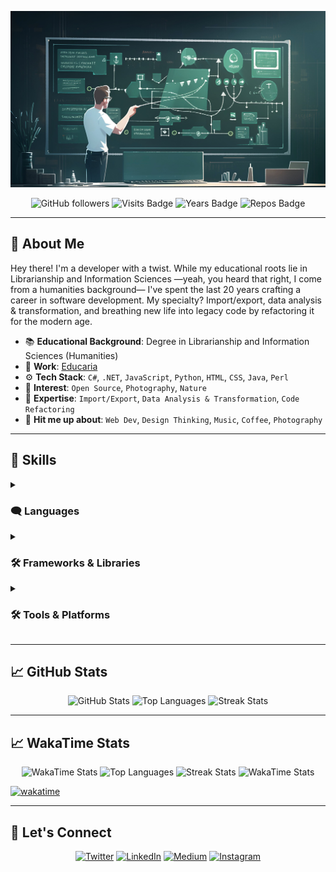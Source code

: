 ![My profile banner](imigueldiaz_banner.jpg)

<p align="center">
  <img src="https://img.shields.io/github/followers/imigueldiaz?label=GitHub&style=flat-square&color=black&logo=github" alt="GitHub followers" height="20"/>
  <img src="https://badges.pufler.dev/visits/imigueldiaz/imigueldiaz?style=flat-square&color=black&logo=github" alt="Visits Badge" height="20"/>
  <img src="https://badges.pufler.dev/years/imigueldiaz?style=flat-square&color=black&logo=github" alt="Years Badge" height="20"/>
  <img src="https://badges.pufler.dev/repos/imigueldiaz?style=flat-square&color=black&logo=github" alt="Repos Badge" height="20"/>
</p>

---

## 🧔 About Me
Hey there! I'm a developer with a twist. While my educational roots lie in Librarianship and Information Sciences —yeah, you heard that right, I come from a humanities background— I've spent the last 20 years crafting a career in software development. My specialty? Import/export, data analysis & transformation, and breathing new life into legacy code by refactoring it for the modern age.

- 📚 **Educational Background**: Degree in Librarianship and Information Sciences (Humanities)
- 🏢 **Work**: [Educaria](https://www.educaria.com)
- ⚙️ **Tech Stack**: `C#`, `.NET`, `JavaScript`, `Python`, `HTML`, `CSS`, `Java`, `Perl`
- 🌱 **Interest**: `Open Source`, `Photography`, `Nature`
- 💼 **Expertise**: `Import/Export`, `Data Analysis & Transformation`, `Code Refactoring`
- 💬 **Hit me up about**: `Web Dev`, `Design Thinking`, `Music`, `Coffee`, `Photography`

---

## 🧰 Skills

<details>
<summary>
  <h3> 🗨️ Languages </h3>
</summary>
  
- [<img src="https://raw.githubusercontent.com/devicons/devicon/master/icons/csharp/csharp-original.svg" alt="C#" height="20"/> C#](https://docs.microsoft.com/en-us/dotnet/csharp/)
- [<img src="https://raw.githubusercontent.com/devicons/devicon/master/icons/dot-net/dot-net-original-wordmark.svg" alt=".NET" height="20"/> .NET](https://dotnet.microsoft.com/)
- [<img src="https://raw.githubusercontent.com/devicons/devicon/master/icons/python/python-original.svg" alt="Python" height="20"/> Python](https://www.python.org/)
- [<img src="https://raw.githubusercontent.com/devicons/devicon/master/icons/javascript/javascript-original.svg" alt="JavaScript" height="20"/> JavaScript](https://developer.mozilla.org/en-US/docs/Web/JavaScript)
- [<img src="https://raw.githubusercontent.com/devicons/devicon/master/icons/java/java-original.svg" alt="Java" height="20"/> Java](https://www.oracle.com/java/)
- [<img src="https://raw.githubusercontent.com/devicons/devicon/master/icons/perl/perl-original.svg" alt="Perl" height="20"/> Perl](https://www.perl.org/)

</details>

<details>
  <summary>
    <h3> 🛠️ Frameworks & Libraries</h3>
  </summary>
  
- 🌐 [.NET Core](https://dotnet.microsoft.com/)
- 🌐 [ASP.NET](https://dotnet.microsoft.com/apps/aspnet)
- ⚛️ [React](https://reactjs.org/)
- 🌶️ [Flask](https://flask.palletsprojects.com/)
 
</details>
<details>
  <summary>
    <h3> 🛠️ Tools & Platforms</h3>
  </summary>
  
- [Git](https://git-scm.com/): 📦 Version Control
- [GitHub](https://github.com/): 🌐 Collaboration
- [Linux](https://www.linux.org/): 🐧 OS
- [VS Code](https://code.visualstudio.com/): 📝 Editor
- [Windows](https://www.microsoft.com/en-us/windows): 🪟 OS

</details>

---

## 📈 GitHub Stats

<p align="center">
  <img src="https://github-readme-stats.vercel.app/api?username=imigueldiaz&show_icons=true&count_private=true&title_color=6aa6f8&text_color=8a919a&icon_color=6aa6f8&bg_color=22272e" alt="GitHub Stats" height="150"/>
  <img src="https://github-readme-stats.vercel.app/api/top-langs/?username=imigueldiaz&hide=html,css&title_color=6aa6f8&text_color=8a919a&icon_color=6aa6f8&bg_color=22272e" alt="Top Languages" height="150"/>
  <img src="https://github-readme-streak-stats.herokuapp.com/?user=imigueldiaz&theme=dark&background=22272e&date_format=%5BY%20%5DM%20j" alt="Streak Stats" height="150"/>
</p>

---

## 📈 WakaTime Stats

<p align="center">
  <img src="https://github-readme-stats.vercel.app/api?username=imigueldiaz&show_icons=true&count_private=true&title_color=6aa6f8&text_color=8a919a&icon_color=6aa6f8&bg_color=22272e" alt="WakaTime Stats" height="150"/>
  <img src="https://github-readme-stats.vercel.app/api/top-langs/?username=imigueldiaz&hide=html,css&title_color=6aa6f8&text_color=8a919a&icon_color=6aa6f8&bg_color=22272e" alt="Top Languages" height="150"/>
  <img src="https://github-readme-streak-stats.herokuapp.com/?user=imigueldiaz&theme=dark&background=22272e&date_format=%5BY%20%5DM%20j" alt="Streak Stats" height="150"/>
  <img src="https://github-readme-stats.vercel.app/api/wakatime?username=imigueldiaz&layout=compact&theme=dark&bg_color=22272e" alt="WakaTime Stats" height="150"/>
</p>


[![wakatime](https://wakatime.com/badge/user/2e6bb3eb-42fe-4992-80d7-855de20ae4ff.svg)](https://wakatime.com/@2e6bb3eb-42fe-4992-80d7-855de20ae4ff)

---
## 🤝 Let's Connect
<p align="center">
  <a href="https://twitter.com/imigueldiaz"><img src="https://img.shields.io/badge/Twitter-%231DA1F2.svg?&style=for-the-badge&logo=twitter&logoColor=white" alt="Twitter" height="20"/></a>
  <a href="https://linkedin.com/in/imigueldiaz"><img src="https://img.shields.io/badge/L inkedIn-%230077B5.svg?&style=for-the-badge&logo=linkedin&logoColor=white" alt="LinkedIn" height="20"/></a>
  <a href="https://medium.com/@imigueldiaz"><img src="https://img.shields.io/badge/Medium-%12100E.svg?&style=for-the-badge&logo=medium&logoColor=white" alt="Medium" height="20"/></a>
  <a href="https://instagram.com/imigueldiaz"><img src="https://img.shields.io/badge/Instagram-%23E4405F.svg?&style=for-the-badge&logo=instagram&logoColor=white" alt="Instagram" height="20"/></a>
</p>



